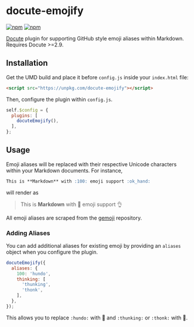 # docute-emojify
[![npm](https://img.shields.io/npm/v/docute-emojify.svg?style=flat-square)](https://www.npmjs.com/package/docute-emojify)
[![npm](https://img.shields.io/npm/dm/docute-emojify.svg?style=flat-square)](https://www.npmjs.com/package/docute-emojify)

[Docute](https://docute.js.org) plugin for supporting GitHub style emoji aliases within Markdown. Requires Docute >=2.9.

## Installation
Get the UMD build and place it before `config.js` inside your `index.html` file:

```html
<script src="https://unpkg.com/docute-emojify"></script>
```

Then, configure the plugin within `config.js`.

```js
self.$config = {
  plugins: [
    docuteEmojify(),
  ],
};
```

## Usage
Emoji aliases will be replaced with their respective Unicode characters within your Markdown documents. For instance,

```markdown
This is **Markdown** with :100: emoji support :ok_hand:
```

will render as

> This is **Markdown** with 💯 emoji support 👌

All emoji aliases are scraped from the [gemoji](https://github.com/github/gemoji) repository.

### Adding Aliases
You can add additional aliases for existing emoji by providing an `aliases` object when you configure the plugin.

```js
docuteEmojify({
  aliases: {
    100: 'hundo',
    thinking: [
      'thunking',
      'thonk',
    ],
  },
});
```

This allows you to replace `:hundo:` with 💯 and `:thunking:` or `:thonk:` with 🤔.
